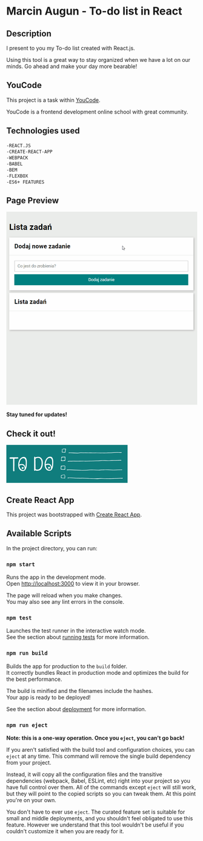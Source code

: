 # Marcin Augun - To-do list in React

## Description

I present to you my To-do list created with React.js. 

Using this tool is a great way to stay organized when we have a lot on our minds. Go ahead and make your day more bearable!

## YouCode

This project is a task within [YouCode](https://youcode.pl/zostawiam-maila/).

YouCode is a frontend development online school with great community.

## Technologies used

    -REACT.JS
    -CREATE-REACT-APP
    -WEBPACK
    -BABEL
    -BEM
    -FLEXBOX
    -ES6+ FEATURES

## Page Preview

![](toDoList-react-Preview.gif)

**Stay tuned for updates!**

## Check it out!

[![](./readmeImage.png)](https://marcin10lw.github.io/To-do-list-react/)

## Create React App

This project was bootstrapped with [Create React App](https://github.com/facebook/create-react-app).

## Available Scripts

In the project directory, you can run:

### `npm start`

Runs the app in the development mode.\
Open [http://localhost:3000](http://localhost:3000) to view it in your browser.

The page will reload when you make changes.\
You may also see any lint errors in the console.

### `npm test`

Launches the test runner in the interactive watch mode.\
See the section about [running tests](https://facebook.github.io/create-react-app/docs/running-tests) for more information.

### `npm run build`

Builds the app for production to the `build` folder.\
It correctly bundles React in production mode and optimizes the build for the best performance.

The build is minified and the filenames include the hashes.\
Your app is ready to be deployed!

See the section about [deployment](https://facebook.github.io/create-react-app/docs/deployment) for more information.

### `npm run eject`

**Note: this is a one-way operation. Once you `eject`, you can't go back!**

If you aren't satisfied with the build tool and configuration choices, you can `eject` at any time. This command will remove the single build dependency from your project.

Instead, it will copy all the configuration files and the transitive dependencies (webpack, Babel, ESLint, etc) right into your project so you have full control over them. All of the commands except `eject` will still work, but they will point to the copied scripts so you can tweak them. At this point you're on your own.

You don't have to ever use `eject`. The curated feature set is suitable for small and middle deployments, and you shouldn't feel obligated to use this feature. However we understand that this tool wouldn't be useful if you couldn't customize it when you are ready for it.